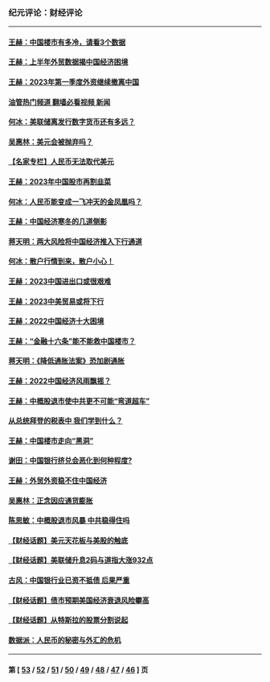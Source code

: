 ### 纪元评论：财经评论
---
#### [王赫：中国楼市有多冷，请看3个数据](../../pages/nsc1026/n14046129.md?09130330) 
#### [王赫：上半年外贸数据揭中国经济困境](../../pages/nsc1026/n14034198.md?09130330) 
#### [王赫：2023年第一季度外资继续撤离中国](../../pages/nsc1026/n13988870.md?09130330) 
#### [油管热门频道 翻墙必看视频 新闻](ok?09130330)
#### [何冰：美联储离发行数字货币还有多远？](../../pages/nsc1026/n13986109.md?09130330) 
#### [吴惠林：美元会被抛弃吗？](../../pages/nsc1026/n13984087.md?09130330) 
#### [【名家专栏】人民币无法取代美元](../../pages/nsc1026/n13974270.md?09130330) 
#### [王赫：2023年中国股市再割韭菜](../../pages/nsc1026/n13965334.md?09130330) 
#### [何冰：人民币能变成一飞冲天的金凤凰吗？](../../pages/nsc1026/n13964999.md?09130330) 
#### [王赫：中国经济寒冬的几道侧影](../../pages/nsc1026/n13932953.md?09130330) 
#### [蒋天明：两大风险将中国经济推入下行通道](../../pages/nsc1026/n13929820.md?09130330) 
#### [何冰：散户行情到来，散户小心！](../../pages/nsc1026/n13928308.md?09130330) 
#### [王赫：2023中国进出口或很艰难](../../pages/nsc1026/n13911515.md?09130330) 
#### [王赫：2023中美贸易或将下行](../../pages/nsc1026/n13899005.md?09130330) 
#### [王赫：2022中国经济十大困境](../../pages/nsc1026/n13883766.md?09130330) 
#### [王赫：“金融十六条”能不能救中国楼市？](../../pages/nsc1026/n13868431.md?09130330) 
#### [蒋天明：《降低通胀法案》恐加剧通胀](../../pages/nsc1026/n13806996.md?09130330) 
#### [王赫：2022中国经济风雨飘摇？](../../pages/nsc1026/n13803207.md?09130330) 
#### [王赫：中概股退市使中共更不可能“弯道超车”](../../pages/nsc1026/n13802858.md?09130330) 
#### [从总统拜登的税表中 我们学到什么？](../../pages/nsc1026/n13773081.md?09130330) 
#### [王赫：中国楼市走向“黑洞”](../../pages/nsc1026/n13770647.md?09130330) 
#### [谢田：中国银行挤兑会恶化到何种程度?](../../pages/nsc1026/n13766965.md?09130330) 
#### [王赫：外贸外资稳不住中国经济](../../pages/nsc1026/n13753933.md?09130330) 
#### [吴惠林：正念因应通货膨胀](../../pages/nsc1026/n13750350.md?09130330) 
#### [陈思敏：中概股退市风暴 中共稳得住吗](../../pages/nsc1026/n13738978.md?09130330) 
#### [【财经话题】美元天花板与美股的触底](../../pages/nsc1026/n13736495.md?09130330) 
#### [【财经话题】美联储升息2码与道指大涨932点](../../pages/nsc1026/n13727377.md?09130330) 
#### [古风：中国银行业已资不抵债 后果严重](../../pages/nsc1026/n13726111.md?09130330) 
#### [【财经话题】债市预期美国经济衰退风险攀高](../../pages/nsc1026/n13698043.md?09130330) 
#### [【财经话题】从特斯拉的股票分割说起](../../pages/nsc1026/n13679733.md?09130330) 
#### [数据派：人民币的秘密与外汇的危机](../../pages/nsc1026/n13667092.md?09130330) 

---
#### 第 [ [53](./53.md?09130330) / [52](./52.md?09130330) / [51](./51.md?09130330) / [50](./50.md?09130330) / [49](./49.md?09130330) / [48](./48.md?09130330) / [47](./47.md?09130330) / [46](./46.md?09130330) ] 页
